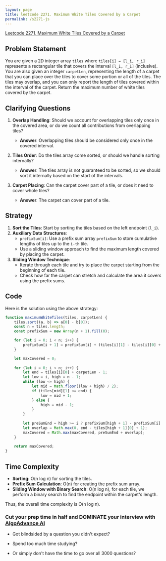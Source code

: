 ```yaml
---
layout: page
title: leetcode 2271. Maximum White Tiles Covered by a Carpet
permalink: /s2271-js
---
```

[Leetcode 2271. Maximum White Tiles Covered by a Carpet](https://algoadvance.github.io/algoadvance/l2271)
## Problem Statement

You are given a 2D integer array `tiles` where `tiles[i] = [l_i, r_i]` represents a rectangular tile that covers the interval `[l_i, r_i]` (inclusive). You are also given an integer `carpetLen`, representing the length of a carpet that you can place over the tiles to cover some portion or all of the tiles. The tiles may overlap, and you can only report the length of tiles covered within the interval of the carpet. 
Return the maximum number of white tiles covered by the carpet.

## Clarifying Questions

1. **Overlap Handling**: Should we account for overlapping tiles only once in the covered area, or do we count all contributions from overlapping tiles?
   - **Answer**: Overlapping tiles should be considered only once in the covered interval.
   
2. **Tiles Order**: Do the tiles array come sorted, or should we handle sorting internally?
   - **Answer**: The tiles array is not guaranteed to be sorted, so we should sort it internally based on the start of the intervals.

3. **Carpet Placing**: Can the carpet cover part of a tile, or does it need to cover whole tiles?
   - **Answer**: The carpet can cover part of a tile.

## Strategy

1. **Sort the Tiles**: Start by sorting the tiles based on the left endpoint (`l_i`).
2. **Auxiliary Data Structures**:
   - `prefixSum[i]`: Use a prefix sum array `prefixSum` to store cumulative lengths of tiles up to the `i-th` tile.
   - Use a sliding window approach to find the maximum length covered by placing the carpet.
3. **Sliding Window Technique**:
   - Iterate through each tile and try to place the carpet starting from the beginning of each tile.
   - Check how far the carpet can stretch and calculate the area it covers using the prefix sums.

## Code

Here is the solution using the above strategy:

```javascript
function maximumWhiteTiles(tiles, carpetLen) {
    tiles.sort((a, b) => a[0] - b[0]);
    const n = tiles.length;
    const prefixSum = new Array(n + 1).fill(0);

    for (let i = 0; i < n; i++) {
        prefixSum[i + 1] = prefixSum[i] + (tiles[i][1] - tiles[i][0] + 1);
    }

    let maxCovered = 0;
    
    for (let i = 0; i < n; i++) {
        let end = tiles[i][0] + carpetLen - 1;
        let low = i, high = n - 1;
        while (low <= high) {
            let mid = Math.floor((low + high) / 2);
            if (tiles[mid][1] <= end) {
                low = mid + 1;
            } else {
                high = mid - 1;
            }
        }
        
        let preSumEnd = high >= i ? prefixSum[high + 1] - prefixSum[i] : 0;
        let overlap = Math.max(0, end - tiles[high + 1][0] + 1);
        maxCovered = Math.max(maxCovered, preSumEnd + overlap);
    }
    
    return maxCovered;
}
```

## Time Complexity

- **Sorting**: O(n log n) for sorting the tiles.
- **Prefix Sum Calculation**: O(n) for creating the prefix sum array.
- **Sliding Window with Binary Search**: O(n log n), for each tile, we perform a binary search to find the endpoint within the carpet's length.

Thus, the overall time complexity is O(n log n).


### Cut your prep time in half and DOMINATE your interview with [AlgoAdvance AI](https://algoAdvance.com)

- Got blindsided by a question you didn't expect?

- Spend too much time studying?

- Or simply don't have the time to go over all 3000 questions?

